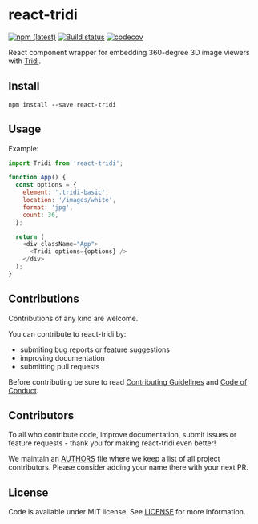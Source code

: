 # react-tridi

[![npm (latest)](https://img.shields.io/npm/v/react-tridi/latest.svg)](https://www.npmjs.com/package/react-tridi)
[![Build status](https://ci.appveyor.com/api/projects/status/mc374b3atvv6026q/branch/master?svg=true)](https://ci.appveyor.com/project/lwojcik/react-tridi/branch/master)
[![codecov](https://codecov.io/gh/lukemnet/react-tridi/branch/master/graph/badge.svg?token=D3DW3W2JZP)](https://codecov.io/gh/lukemnet/react-tridi)

React component wrapper for embedding 360-degree 3D image viewers with [Tridi](https://tridi.lukem.net/).

## Install

```
npm install --save react-tridi
```

## Usage

Example:

```javascript
import Tridi from 'react-tridi';

function App() {
  const options = {
    element: '.tridi-basic',
    location: '/images/white',
    format: 'jpg',
    count: 36,
  };

  return (
    <div className="App">
      <Tridi options={options} />
    </div>
  );
}
```

## Contributions

Contributions of any kind are welcome.

You can contribute to react-tridi by:

* submiting bug reports or feature suggestions
* improving documentation
* submitting pull requests

Before contributing be sure to read [Contributing Guidelines](https://github.com/lukemnet/react-tridi/blob/master/CONTRIBUTING.md) and [Code of Conduct](https://github.com/lukemnet/react-tridi/blob/master/CODE_OF_CONDUCT.md).

## Contributors

To all who contribute code, improve documentation, submit issues or feature requests - thank you for making react-tridi even better!

We maintain an [AUTHORS](https://github.com/lukemnet/react-tridi/blob/master/AUTHORS) file where we keep a list of all project contributors. Please consider adding your name there with your next PR.

## License

Code is available under MIT license. See [LICENSE](https://raw.githubusercontent.com/lukemnet/react-tridi/master/LICENSE) for more information.
